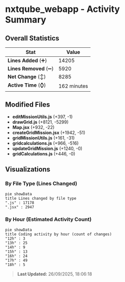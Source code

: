 # nxtqube_webapp - Activity Summary 

## Overall Statistics

| Stat                   | Value                                                             |
| ---------------------- | ----------------------------------------------------------------- |
| **Lines Added** (➕)   | 14205                                          |
| **Lines Removed** (➖) | 5920                                        |
| **Net Change** (↕)    | 8285                |
| **Active Time** (⌚)   | 162 minutes |


## Modified Files
- **editMissionUtils.js** (+397, -1)
- **drawGrid.js** (+8121, -5299)
- **Map.jsx** (+932, -22)
- **createGridMission.jsx** (+1942, -51)
- **gridMissionUtils.js** (+161, -31)
- **gridcalculations.js** (+966, -516)
- **updateGridMission.js** (+1240, -0)
- **gridCalculations.js** (+446, -0)

## Visualizations

### By File Type (Lines Changed)

```mermaid
pie showData
title Lines changed by file type
".js" : 17178
".jsx" : 2947
```

### By Hour (Estimated Activity Count)

```mermaid
pie showData
title Coding activity by hour (count of changes)
"12h" : 3
"13h" : 25
"14h" : 9
"15h" : 13
"16h" : 24
"17h" : 49
"18h" : 5
```


> **Last Updated:** 26/09/2025, 18:06:18